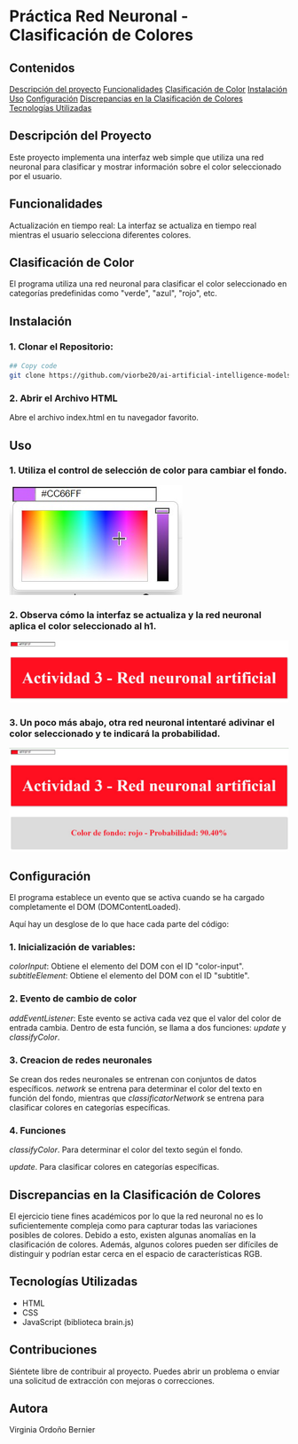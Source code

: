 # Práctica Red Neuronal - Clasificación de Colores

## Contenidos

[Descripción del proyecto](#descripción-del-proyecto)
[Funcionalidades](#funcionalidades)
[Clasificación de Color](#clasificación-de-color)
[Instalación](#instalación)
[Uso](#uso)
[Configuración](#configuración)
[Discrepancias en la Clasificación de Colores](#discrepancias-en-la-clasificación-de-colores)
[Tecnologías Utilizadas](#tecnologías-utilizadas)

## Descripción del Proyecto

Este proyecto implementa una interfaz web simple que utiliza una red neuronal para clasificar y mostrar información sobre el color seleccionado por el usuario.

## Funcionalidades

Actualización en tiempo real: La interfaz se actualiza en tiempo real mientras el usuario selecciona diferentes colores.

## Clasificación de Color

El programa utiliza una red neuronal para clasificar el color seleccionado en categorías predefinidas como "verde", "azul", "rojo", etc.

## Instalación

### 1. Clonar el Repositorio:

```bash
## Copy code
git clone https://github.com/viorbe20/ai-artificial-intelligence-models.git
```

### 2. Abrir el Archivo HTML

Abre el archivo index.html en tu navegador favorito.

## Uso

### 1. Utiliza el control de selección de color para cambiar el fondo.

![color_picker](img/color_picker.jpeg)

### 2. Observa cómo la interfaz se actualiza y la red neuronal aplica el color seleccionado al h1.

![sample_1](img/sample_1.jpeg)

### 3. Un poco más abajo, otra red neuronal intentaré adivinar el color seleccionado y te indicará la probabilidad.

![sample_2](img/sample_2.jpeg)

## Configuración

El programa establece un evento que se activa cuando se ha cargado completamente el DOM (DOMContentLoaded). 

Aquí hay un desglose de lo que hace cada parte del código:

### 1. Inicialización de variables:

*colorInput*: Obtiene el elemento del DOM con el ID "color-input".
*subtitleElement*: Obtiene el elemento del DOM con el ID "subtitle".

### 2. Evento de cambio de color

*addEventListener*: Este evento se activa cada vez que el valor del color de entrada cambia. Dentro de esta función, se llama a dos funciones: *update* y *classifyColor*.

### 3. Creacion de redes neuronales

Se crean dos redes neuronales se entrenan con conjuntos de datos específicos. *network* se entrena para determinar el color del texto en función del fondo, mientras que *classificatorNetwork* se entrena para clasificar colores en categorías específicas.

### 4. Funciones

*classifyColor*. Para determinar el color del texto según el fondo.

*update*. Para clasificar colores en categorías específicas. 

## Discrepancias en la Clasificación de Colores

El ejercicio tiene fines académicos por lo que la red neuronal no es lo suficientemente compleja como para capturar todas las variaciones posibles de colores. Debido a esto, existen algunas anomalías en la clasificación de colores. Además, algunos colores pueden ser difíciles de distinguir y podrían estar cerca en el espacio de características RGB.

## Tecnologías Utilizadas

- HTML
- CSS
- JavaScript (biblioteca brain.js)

## Contribuciones

Siéntete libre de contribuir al proyecto. Puedes abrir un problema o enviar una solicitud de extracción con mejoras o correcciones.

## Autora

Virginia Ordoño Bernier